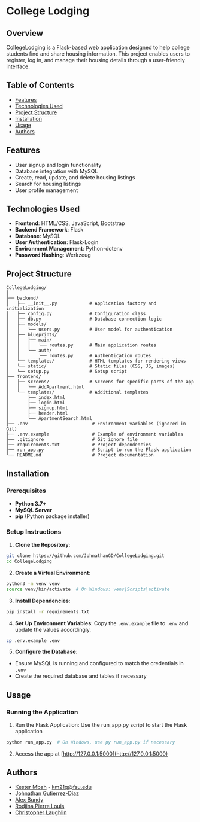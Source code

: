 # College Lodging

## Overview

CollegeLodging is a Flask-based web application designed to help college students find and share housing information. This project enables users to register, log in, and manage their housing details through a user-friendly interface.

## Table of Contents

- [Features](#features)
- [Technologies Used](#technologies-used)
- [Project Structure](#project-structure)
- [Installation](#installation)
- [Usage](#usage)
- [Authors](#authors)

## Features

- User signup and login functionality
- Database integration with MySQL
- Create, read, update, and delete housing listings
- Search for housing listings
- User profile management

## Technologies Used

- **Frontend**: HTML/CSS, JavaScript, Bootstrap
- **Backend Framework**: Flask
- **Database**: MySQL
- **User Authentication**: Flask-Login
- **Environment Management**: Python-dotenv
- **Password Hashing**: Werkzeug

## Project Structure

```
CollegeLodging/
│
├── backend/
│   ├── __init__.py            # Application factory and initialization
│   ├── config.py              # Configuration class
│   ├── db.py                  # Database connection logic
│   ├── models/
│   │   └── users.py           # User model for authentication
│   ├── blueprints/
│   │   ├── main/
│   │   │   └── routes.py      # Main application routes
│   │   └── auth/
│   │       └── routes.py      # Authentication routes
│   └── templates/             # HTML templates for rendering views
│   └── static/                # Static files (CSS, JS, images)
│   └── setup.py               # Setup script
├── frontend/
│   ├── screens/               # Screens for specific parts of the app
│   │   └── AddApartment.html
│   └── templates/             # Additional templates
│       ├── index.html
│       ├── login.html
│       ├── signup.html
│       ├── header.html
│       └── ApartmentSearch.html
├── .env                        # Environment variables (ignored in Git)
├── .env.example                # Example of environment variables
├── .gitignore                  # Git ignore file
├── requirements.txt            # Project dependencies
├── run_app.py                  # Script to run the Flask application
└── README.md                   # Project documentation
```

## Installation

### Prerequisites

- **Python 3.7+**
- **MySQL Server**
- **pip** (Python package installer)

### Setup Instructions
1. **Clone the Repository**:

```bash
git clone https://github.com/JohnathanGD/CollegeLodging.git
cd CollegeLodging
```

2. **Create a Virtual Environment**:
```bash
python3 -m venv venv
source venv/bin/activate  # On Windows: venv\Scripts\activate
```

3. **Install Dependencies**:

```bash
pip install -r requirements.txt
```

4. **Set Up Environment Variables**: Copy the `.env.example` file to `.env` and update the values accordingly.
```bash
cp .env.example .env
```

5. **Configure the Database**:
- Ensure MySQL is running and configured to match the credentials in `.env`
- Create the required database and tables if necessary

## Usage

### Running the Application

1. Run the Flask Application: Use the run_app.py script to start the Flask application
```bash
python run_app.py  # On Windows, use py run_app.py if necessary
```
2. Access the app at [http://127.0.0.1:5000](http://127.0.0.1:5000)

## Authors

- [Kester Mbah](https://github.com/kestermbah) - km21q@fsu.edu
- [Johnathan Gutierrez-Diaz](https://github.com/JohnathanGD)
- [Alex Bundy](https://github.com/AlexBundy)
- [Rodjina Pierre Louis](https://github.com/rxdjina)
- [Christopher Laughlin](https://github.com/Chris-Laughlin)

